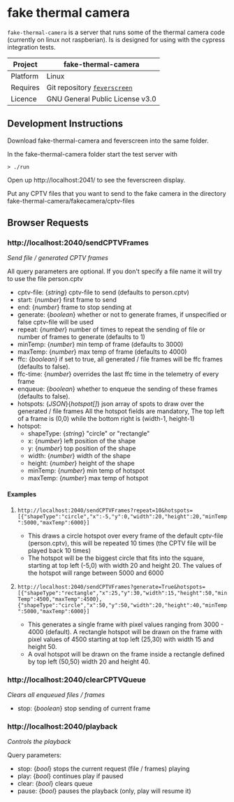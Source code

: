 # fake thermal camera

`fake-thermal-camera` is a server that runs some of the thermal camera code (currently on linux not raspberian). Is is designed for using with the cypress integration tests.

| Project  | fake-thermal-camera                                                        |
| -------- | -------------------------------------------------------------------------- |
| Platform | Linux                                                                      |
| Requires | Git repository [`feverscreen`](https://github.com/feverscreen/feverscreen) |
| Licence  | GNU General Public License v3.0                                            |

## Development Instructions

Download fake-thermal-camera and feverscreen into the same folder.

In the fake-thermal-camera folder start the test server with

```
> ./run
```

Open up http://localhost:2041/ to see the feverscreen display.

Put any CPTV files that you want to send to the fake camera in the directory fake-thermal-camera/fakecamera/cptv-files

## Browser Requests

### http://localhost:2040/sendCPTVFrames

_Send file / generated CPTV frames_

All query parameters are optional. If you don't specify a file name it will try to use the file person.cptv

- cptv-file: {_string_} cptv-file to send (defaults to person.cptv)
- start: {_number_} first frame to send
- end: {_number_} frame to stop sending at
- generate: {_boolean_} whether or not to generate frames, if unspecified or false cptv-file will be used
- repeat: {_number_} number of times to repeat the sending of file or number of frames to generate (defaults to 1)
- minTemp: {_number_} min temp of frame (defaults to 3000)
- maxTemp: {_number_} max temp of frame (defaults to 4000)
- ffc: {_boolean_} if set to true, all generated / file frames will be ffc frames (defaults to false).
- ffc-time: {_number_} overrides the last ffc time in the telemetry of every frame
- enqueue: {_boolean_} whether to enqueue the sending of these frames (defaults to false).
- hotspots: {_JSON_}{_hotspot[]_} json array of spots to draw over the generated / file frames
  All the hotspot fields are mandatory, The top left of a frame is (0,0) while the bottom right is (width-1, height-1)
- hotspot:
  - shapeType: {_string_} "circle" or "rectangle"
  - x: {_number_} left position of the shape
  - y: {_number_} top position of the shape
  - width: {_number_} width of the shape
  - height: {_number_} height of the shape
  - minTemp: {_number_} min temp of hotspot
  - maxTemp: {_number_} max temp of hotspot

#### Examples

1. `http://localhost:2040/sendCPTVFrames?repeat=10&hotspots=[{"shapeType":"circle","x":-5,"y":0,"width":20,"height":20,"minTemp":5000,"maxTemp":6000}]`

   - This draws a circle hotspot over every frame of the default cptv-file (person.cptv), this will be repeated 10 times (the CPTV file will be played back 10 times)
   - The hotspot will be the biggest circle that fits into the square, starting at top left (-5,0) with width 20 and height 20. The values of the hotspot will range between 5000 and 6000

1. `http://localhost:2040/sendCPTVFrames?generate=True&hotspots=[{"shapeType":"rectangle","x":25,"y":30,"width":15,"height":50,"minTemp":4500,"maxTemp":4500}, {"shapeType":"circle","x":50,"y":50,"width":20,"height":40,"minTemp":5000,"maxTemp":6000}]`
   - This generates a single frame with pixel values ranging from 3000 - 4000 (default). A rectangle hotspot will be drawn on the frame with pixel values of 4500 starting at top left (25,30) with width 15 and height 50.
   - A oval hotspot will be drawn on the frame inside a rectangle defined by top left (50,50) width 20 and height 40.

### http://localhost:2040/clearCPTVQueue

_Clears all enqueued files / frames_

- stop: {_boolean_} stop sending of current frame

### http://localhost:2040/playback

_Controls the playback_

Query parameters:

- stop: {_bool_} stops the current request (file / frames) playing
- play: {_bool_} continues play if paused
- clear: {_bool_} clears queue
- pause: {_bool_} pauses the playback (only, play will resume it)

